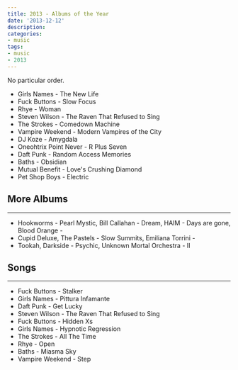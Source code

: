 ```yaml
---
title: 2013 - Albums of the Year
date: '2013-12-12'
description:
categories:
- music
tags:
- music
- 2013
---
```


No particular order.

- Girls Names - The New Life
- Fuck Buttons - Slow Focus
- Rhye - Woman
- Steven Wilson - The Raven That Refused to Sing
- The Strokes - Comedown Machine
- Vampire Weekend - Modern Vampires of the City
- DJ Koze - Amygdala
- Oneohtrix Point Never - R Plus Seven
- Daft Punk - Random Access Memories
- Baths - Obsidian
- Mutual Benefit - Love's Crushing Diamond
- Pet Shop Boys - Electric

## More Albums
----
- Hookworms - Pearl Mystic, Bill Callahan - Dream, HAIM - Days are gone, Blood Orange -
- Cupid Deluxe, The Pastels - Slow Summits,  Emiliana Torrini -
- Tookah, Darkside - Psychic, Unknown Mortal Orchestra - II

## Songs
----
- Fuck Buttons - Stalker
- Girls Names - Pittura Infamante
- Daft Punk - Get Lucky
- Steven Wilson - The Raven That Refused to Sing
- Fuck Buttons - Hidden Xs
- Girls Names - Hypnotic Regression
- The Strokes - All The Time
- Rhye - Open
- Baths - Miasma Sky
- Vampire Weekend - Step
